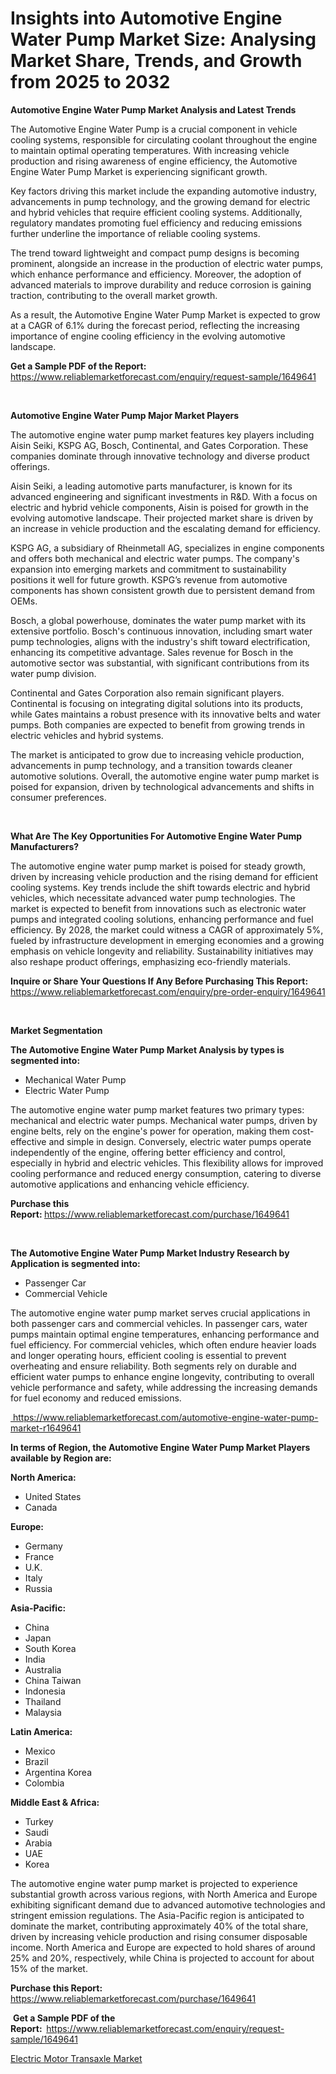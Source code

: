 <p><h1>Insights into Automotive Engine Water Pump Market Size: Analysing Market Share, Trends, and Growth from 2025 to 2032</h1></p><p><strong>Automotive Engine Water Pump Market Analysis and Latest Trends</strong></p>
<p><p>The Automotive Engine Water Pump is a crucial component in vehicle cooling systems, responsible for circulating coolant throughout the engine to maintain optimal operating temperatures. With increasing vehicle production and rising awareness of engine efficiency, the Automotive Engine Water Pump Market is experiencing significant growth. </p><p>Key factors driving this market include the expanding automotive industry, advancements in pump technology, and the growing demand for electric and hybrid vehicles that require efficient cooling systems. Additionally, regulatory mandates promoting fuel efficiency and reducing emissions further underline the importance of reliable cooling systems. </p><p>The trend toward lightweight and compact pump designs is becoming prominent, alongside an increase in the production of electric water pumps, which enhance performance and efficiency. Moreover, the adoption of advanced materials to improve durability and reduce corrosion is gaining traction, contributing to the overall market growth. </p><p>As a result, the Automotive Engine Water Pump Market is expected to grow at a CAGR of 6.1% during the forecast period, reflecting the increasing importance of engine cooling efficiency in the evolving automotive landscape.</p></p>
<p><strong>Get a Sample PDF of the Report:&nbsp;</strong> <a href="https://www.reliablemarketforecast.com/enquiry/request-sample/1649641?utm_campaign=1832&utm_medium=2&utm_source=Github&utm_content=ia&utm_term=18022025&utm_id=automotive-engine-water-pump">https://www.reliablemarketforecast.com/enquiry/request-sample/1649641</a></p>
<p>&nbsp;</p>
<p><strong>Automotive Engine Water Pump Major Market Players</strong></p>
<p><p>The automotive engine water pump market features key players including Aisin Seiki, KSPG AG, Bosch, Continental, and Gates Corporation. These companies dominate through innovative technology and diverse product offerings.</p><p>Aisin Seiki, a leading automotive parts manufacturer, is known for its advanced engineering and significant investments in R&D. With a focus on electric and hybrid vehicle components, Aisin is poised for growth in the evolving automotive landscape. Their projected market share is driven by an increase in vehicle production and the escalating demand for efficiency.</p><p>KSPG AG, a subsidiary of Rheinmetall AG, specializes in engine components and offers both mechanical and electric water pumps. The company's expansion into emerging markets and commitment to sustainability positions it well for future growth. KSPG’s revenue from automotive components has shown consistent growth due to persistent demand from OEMs.</p><p>Bosch, a global powerhouse, dominates the water pump market with its extensive portfolio. Bosch's continuous innovation, including smart water pump technologies, aligns with the industry's shift toward electrification, enhancing its competitive advantage. Sales revenue for Bosch in the automotive sector was substantial, with significant contributions from its water pump division.</p><p>Continental and Gates Corporation also remain significant players. Continental is focusing on integrating digital solutions into its products, while Gates maintains a robust presence with its innovative belts and water pumps. Both companies are expected to benefit from growing trends in electric vehicles and hybrid systems.</p><p>The market is anticipated to grow due to increasing vehicle production, advancements in pump technology, and a transition towards cleaner automotive solutions. Overall, the automotive engine water pump market is poised for expansion, driven by technological advancements and shifts in consumer preferences.</p></p>
<p>&nbsp;</p>
<p><strong>What Are The Key Opportunities For Automotive Engine Water Pump Manufacturers?</strong></p>
<p><p>The automotive engine water pump market is poised for steady growth, driven by increasing vehicle production and the rising demand for efficient cooling systems. Key trends include the shift towards electric and hybrid vehicles, which necessitate advanced water pump technologies. The market is expected to benefit from innovations such as electronic water pumps and integrated cooling solutions, enhancing performance and fuel efficiency. By 2028, the market could witness a CAGR of approximately 5%, fueled by infrastructure development in emerging economies and a growing emphasis on vehicle longevity and reliability. Sustainability initiatives may also reshape product offerings, emphasizing eco-friendly materials.</p></p>
<p><strong>Inquire or Share Your Questions If Any Before Purchasing This Report:</strong> <a href="https://www.reliablemarketforecast.com/enquiry/pre-order-enquiry/1649641?utm_campaign=1832&utm_medium=2&utm_source=Github&utm_content=ia&utm_term=18022025&utm_id=automotive-engine-water-pump">https://www.reliablemarketforecast.com/enquiry/pre-order-enquiry/1649641</a></p>
<p>&nbsp;</p>
<p><strong>Market Segmentation</strong></p>
<p><strong>The Automotive Engine Water Pump Market Analysis by types is segmented into:</strong></p>
<p><ul><li>Mechanical Water Pump</li><li>Electric Water Pump</li></ul></p>
<p><p>The automotive engine water pump market features two primary types: mechanical and electric water pumps. Mechanical water pumps, driven by engine belts, rely on the engine's power for operation, making them cost-effective and simple in design. Conversely, electric water pumps operate independently of the engine, offering better efficiency and control, especially in hybrid and electric vehicles. This flexibility allows for improved cooling performance and reduced energy consumption, catering to diverse automotive applications and enhancing vehicle efficiency.</p></p>
<p><strong>Purchase this Report:&nbsp;</strong><a href="https://www.reliablemarketforecast.com/purchase/1649641?utm_campaign=1832&utm_medium=2&utm_source=Github&utm_content=ia&utm_term=18022025&utm_id=automotive-engine-water-pump">https://www.reliablemarketforecast.com/purchase/1649641</a></p>
<p>&nbsp;</p>
<p><strong>The Automotive Engine Water Pump Market Industry Research by Application is segmented into:</strong></p>
<p><ul><li>Passenger Car</li><li>Commercial Vehicle</li></ul></p>
<p><p>The automotive engine water pump market serves crucial applications in both passenger cars and commercial vehicles. In passenger cars, water pumps maintain optimal engine temperatures, enhancing performance and fuel efficiency. For commercial vehicles, which often endure heavier loads and longer operating hours, efficient cooling is essential to prevent overheating and ensure reliability. Both segments rely on durable and efficient water pumps to enhance engine longevity, contributing to overall vehicle performance and safety, while addressing the increasing demands for fuel economy and reduced emissions.</p></p>
<p><a href="https://www.reliablemarketforecast.com/automotive-engine-water-pump-market-r1649641?utm_campaign=1832&utm_medium=2&utm_source=Github&utm_content=ia&utm_term=18022025&utm_id=automotive-engine-water-pump">&nbsp;https://www.reliablemarketforecast.com/automotive-engine-water-pump-market-r1649641</a></p>
<p><strong>In terms of Region, the Automotive Engine Water Pump Market Players available by Region are:</strong></p>
<p>
    <p> <strong> North America: </strong>
        <ul>
            <li>United States</li>
            <li>Canada</li>
        </ul>
        </p> 
    <p> <strong> Europe: </strong>
        <ul>
            <li>Germany</li>
            <li>France</li>
            <li>U.K.</li>
            <li>Italy</li>
            <li>Russia</li>
        </ul>
        </p> 
    <p> <strong> Asia-Pacific: </strong>
        <ul>
            <li>China</li>
            <li>Japan</li>
            <li>South Korea</li>
            <li>India</li>
            <li>Australia</li>
            <li>China Taiwan</li>
            <li>Indonesia</li>
            <li>Thailand</li>
            <li>Malaysia</li>
        </ul>
        </p> 
    <p> <strong> Latin America: </strong>
        <ul>
            <li>Mexico</li>
            <li>Brazil</li>
            <li>Argentina Korea</li>
            <li>Colombia</li>
        </ul>
        </p> 
    <p> <strong> Middle East & Africa: </strong>
        <ul>
            <li>Turkey</li>
            <li>Saudi</li>
            <li>Arabia</li>
            <li>UAE</li>
            <li>Korea</li>
        </ul>
    </p>
    </p>
<p><p>The automotive engine water pump market is projected to experience substantial growth across various regions, with North America and Europe exhibiting significant demand due to advanced automotive technologies and stringent emission regulations. The Asia-Pacific region is anticipated to dominate the market, contributing approximately 40% of the total share, driven by increasing vehicle production and rising consumer disposable income. North America and Europe are expected to hold shares of around 25% and 20%, respectively, while China is projected to account for about 15% of the market.</p></p>
<p><strong>Purchase this Report: </strong><a href="https://www.reliablemarketforecast.com/purchase/1649641?utm_campaign=1832&utm_medium=2&utm_source=Github&utm_content=ia&utm_term=18022025&utm_id=automotive-engine-water-pump">https://www.reliablemarketforecast.com/purchase/1649641</a></p>
<p>&nbsp;<strong>Get a Sample PDF of the Report:&nbsp;&nbsp;</strong><a href="https://www.reliablemarketforecast.com/enquiry/request-sample/1649641?utm_campaign=1832&utm_medium=2&utm_source=Github&utm_content=ia&utm_term=18022025&utm_id=automotive-engine-water-pump">https://www.reliablemarketforecast.com/enquiry/request-sample/1649641</a></p>
<p><strong></strong></p>
<p><p><a href="https://github.com/AKSHATREPORTPRIME/Market-Research-Report-List-7/blob/main/electric-motor-transaxle-market.md?utm_campaign=1832&utm_medium=2&utm_source=Github&utm_content=ia&utm_term=18022025&utm_id=automotive-engine-water-pump">Electric Motor Transaxle Market</a></p></p>